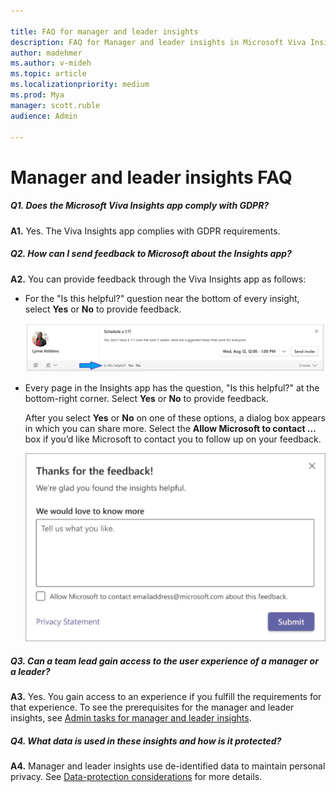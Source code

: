 ```yaml
---

title: FAQ for manager and leader insights
description: FAQ for Manager and leader insights in Microsoft Viva Insights
author: madehmer
ms.author: v-mideh
ms.topic: article
ms.localizationpriority: medium 
ms.prod: Mya
manager: scott.ruble
audience: Admin

---
```


# Manager and leader insights FAQ

##### Q1. Does the Microsoft Viva Insights app comply with GDPR? 

**A1.** Yes. The Viva Insights app complies with GDPR requirements.

##### Q2. How can I send feedback to Microsoft about the Insights app?

**A2.** You can provide feedback through the Viva Insights app as follows:

* For the "Is this helpful?" question near the bottom of every insight, select **Yes** or **No** to provide feedback.  

   ![Is this helpful? Yes No.](../images/mya/use/is-helpful.png)

* Every page in the Insights app has the question, "Is this helpful?" at the bottom-right corner. Select **Yes** or **No** to provide feedback.  

   After you select **Yes** or **No** on one of these options, a dialog box appears in which you can share more. Select the **Allow Microsoft to contact …** box if you’d like Microsoft to contact you to follow up on your feedback.

   ![Thanks for the feedback.](../images/mya/use/thanks-for-feedback-70-80.png)

##### Q3. Can a team lead gain access to the user experience of a manager or a leader?

**A3.** Yes. You gain access to an experience if you fulfill the requirements for that experience. To see the prerequisites for the manager and leader insights, see [Admin tasks for manager and leader insights](../setup/ml-insights-setup.md).

##### Q4. What data is used in these insights and how is it protected?

**A4.** Manager and leader insights use de-identified data to maintain personal privacy. See [Data-protection considerations](data-protection-considerations.md) for more details.